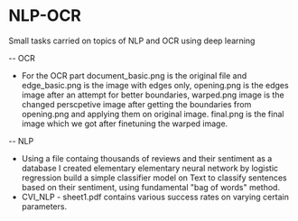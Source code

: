 # NLP-OCR
Small tasks carried on topics of NLP and OCR using deep learning

-- OCR
- For the OCR part document_basic.png is the original file and edge_basic.png is the image with edges only, opening.png is the edges image after an attempt
for better boundaries, warped.png image is the changed perscpetive image after getting the boundaries from opening.png and applying them on original image.
final.png is the final image which we got after finetuning the warped image.

-- NLP
- Using a file containg thousands of reviews and their sentiment as a database I created elementary elementary neural network by logistic regression build a
simple classifier model on Text to classify sentences based on their sentiment, using fundamental "bag of words" method.
- CVI_NLP - sheet1.pdf contains various success rates on varying certain parameters.
